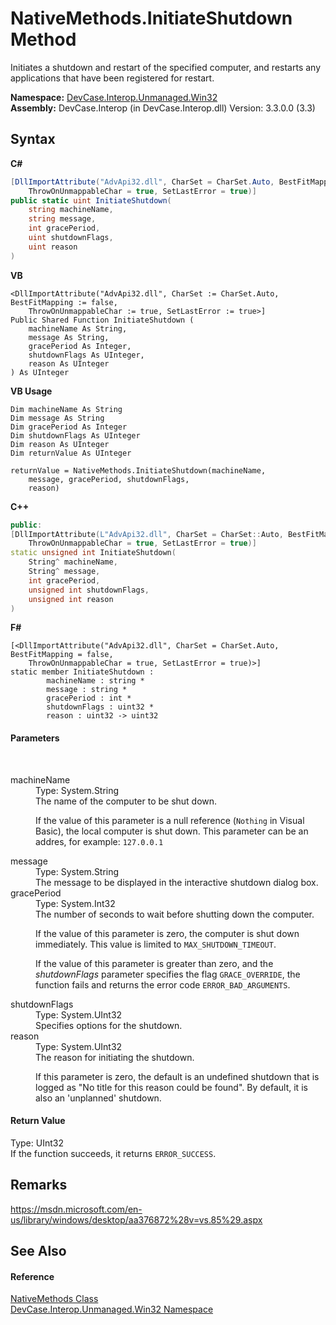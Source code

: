 # NativeMethods.InitiateShutdown Method 
 

Initiates a shutdown and restart of the specified computer, and restarts any applications that have been registered for restart.

**Namespace:**&nbsp;<a href="N_DevCase_Interop_Unmanaged_Win32">DevCase.Interop.Unmanaged.Win32</a><br />**Assembly:**&nbsp;DevCase.Interop (in DevCase.Interop.dll) Version: 3.3.0.0 (3.3)

## Syntax

**C#**<br />
``` C#
[DllImportAttribute("AdvApi32.dll", CharSet = CharSet.Auto, BestFitMapping = false, 
	ThrowOnUnmappableChar = true, SetLastError = true)]
public static uint InitiateShutdown(
	string machineName,
	string message,
	int gracePeriod,
	uint shutdownFlags,
	uint reason
)
```

**VB**<br />
``` VB
<DllImportAttribute("AdvApi32.dll", CharSet := CharSet.Auto, BestFitMapping := false, 
	ThrowOnUnmappableChar := true, SetLastError := true>]
Public Shared Function InitiateShutdown ( 
	machineName As String,
	message As String,
	gracePeriod As Integer,
	shutdownFlags As UInteger,
	reason As UInteger
) As UInteger
```

**VB Usage**<br />
``` VB Usage
Dim machineName As String
Dim message As String
Dim gracePeriod As Integer
Dim shutdownFlags As UInteger
Dim reason As UInteger
Dim returnValue As UInteger

returnValue = NativeMethods.InitiateShutdown(machineName, 
	message, gracePeriod, shutdownFlags, 
	reason)
```

**C++**<br />
``` C++
public:
[DllImportAttribute(L"AdvApi32.dll", CharSet = CharSet::Auto, BestFitMapping = false, 
	ThrowOnUnmappableChar = true, SetLastError = true)]
static unsigned int InitiateShutdown(
	String^ machineName, 
	String^ message, 
	int gracePeriod, 
	unsigned int shutdownFlags, 
	unsigned int reason
)
```

**F#**<br />
``` F#
[<DllImportAttribute("AdvApi32.dll", CharSet = CharSet.Auto, BestFitMapping = false, 
	ThrowOnUnmappableChar = true, SetLastError = true)>]
static member InitiateShutdown : 
        machineName : string * 
        message : string * 
        gracePeriod : int * 
        shutdownFlags : uint32 * 
        reason : uint32 -> uint32 

```


#### Parameters
&nbsp;<dl><dt>machineName</dt><dd>Type: System.String<br />The name of the computer to be shut down. 

 If the value of this parameter is a null reference (`Nothing` in Visual Basic), the local computer is shut down. This parameter can be an addres, for example: `127.0.0.1`</dd><dt>message</dt><dd>Type: System.String<br />The message to be displayed in the interactive shutdown dialog box.</dd><dt>gracePeriod</dt><dd>Type: System.Int32<br />The number of seconds to wait before shutting down the computer. 

 If the value of this parameter is zero, the computer is shut down immediately. This value is limited to `MAX_SHUTDOWN_TIMEOUT`. 

 If the value of this parameter is greater than zero, and the *shutdownFlags* parameter specifies the flag `GRACE_OVERRIDE`, the function fails and returns the error code `ERROR_BAD_ARGUMENTS`.</dd><dt>shutdownFlags</dt><dd>Type: System.UInt32<br />Specifies options for the shutdown.</dd><dt>reason</dt><dd>Type: System.UInt32<br />The reason for initiating the shutdown. 

 If this parameter is zero, the default is an undefined shutdown that is logged as "No title for this reason could be found". By default, it is also an 'unplanned' shutdown.</dd></dl>

#### Return Value
Type: UInt32<br />If the function succeeds, it returns `ERROR_SUCCESS`.

## Remarks
<a href="https://msdn.microsoft.com/en-us/library/windows/desktop/aa376872%28v=vs.85%29.aspx" target="_blank">https://msdn.microsoft.com/en-us/library/windows/desktop/aa376872%28v=vs.85%29.aspx</a>

## See Also


#### Reference
<a href="T_DevCase_Interop_Unmanaged_Win32_NativeMethods">NativeMethods Class</a><br /><a href="N_DevCase_Interop_Unmanaged_Win32">DevCase.Interop.Unmanaged.Win32 Namespace</a><br />